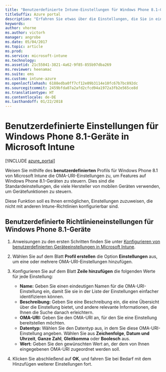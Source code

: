 ```yaml
---
title: "Benutzerdefinierte Intune-Einstellungen für Windows Phone 8.1-Geräte"
titleSuffix: Azure portal
description: "Erfahren Sie etwas über die Einstellungen, die Sie in einem benutzerdefinierten Windows Phone 8.1-Profil verwenden können.\""
keywords: 
author: vhorne
ms.author: victorh
manager: angrobe
ms.date: 05/04/2017
ms.topic: article
ms.prod: 
ms.service: microsoft-intune
ms.technology: 
ms.assetid: 21c55041-3821-4a62-9f85-855b97dba269
ms.reviewer: heenamac
ms.suite: ems
ms.custom: intune-azure
ms.openlocfilehash: 6188edba0ff7cf12e09b3114e10fc67b7bc892dc
ms.sourcegitcommit: 2459bfda07a2afd2cfcd94a1972a3fb2e565ce8d
ms.translationtype: HT
ms.contentlocale: de-DE
ms.lasthandoff: 01/22/2018
---
```

# <a name="custom-settings-for-windows-phone-81-devices-in-microsoft-intune"></a>Benutzerdefinierte Einstellungen für Windows Phone 8.1-Geräte in Microsoft Intune

[!INCLUDE [azure_portal](./includes/azure_portal.md)]

Weisen Sie mithilfe des **benutzerdefinierten** Profils für Windows Phone 8.1 von Microsoft Intune die OMA-URI-Einstellungen zu, um Features auf Windows Phone 8.1-Geräten zu steuern. Dies sind die Standardeinstellungen, die viele Hersteller von mobilen Geräten verwenden, um Gerätefunktionen zu steuern.

Diese Funktion soll es Ihnen ermöglichen, Einstellungen zuzuweisen, die nicht mit anderen Intune-Richtlinien konfigurierbar sind.

## <a name="custom-policy-settings-for-windows-phone-81-devices"></a>Benutzerdefinierte Richtlinieneinstellungen für Windows Phone 8.1-Geräte

1. Anweisungen zu den ersten Schritten finden Sie unter [Konfigurieren von benutzerdefinierten Geräteeinstellungen in Microsoft Intune](custom-settings-configure.md).
2. Wählen Sie auf dem Blatt **Profil erstellen** die Option **Einstellungen** aus, um eine oder mehrere OMA-URI-Einstellungen hinzufügen.
3. Konfigurieren Sie auf dem Blatt **Zeile hinzufügen** die folgenden Werte für jede Einstellung:
    - **Name:** Geben Sie einen eindeutigen Namen für die OMA-URI-Einstellung ein, damit Sie sie in der Liste der Einstellungen einfacher identifizieren können.
    - **Beschreibung:** Geben Sie eine Beschreibung ein, die eine Übersicht über die Einstellung bietet, und andere relevante Informationen, die Ihnen die Suche danach erleichtern.
    - **OMA-URI:** Geben Sie den OMA-URI an, für den Sie eine Einstellung bereitstellen möchten.
    - **Datentyp:** Wählen Sie den Datentyp aus, in dem Sie diese OMA-URI-Einstellung angeben. Wählen Sie aus **Zeichenfolge**, **Datum und Uhrzeit**, **Ganze Zahl**, **Gleitkomma** oder **Boolesch** aus.
    - **Wert:** Geben Sie den gewünschten Wert an, der dem von Ihnen eingegebenen OMA-URI zugeordnet werden soll.

4. Klicken Sie abschließend auf **OK**, und fahren Sie bei Bedarf mit dem Hinzufügen weiterer Einstellungen fort.
